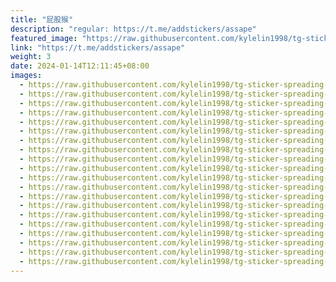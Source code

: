 ```yaml
---
title: "屁股猴"
description: "regular: https://t.me/addstickers/assape"
featured_image: "https://raw.githubusercontent.com/kylelin1998/tg-sticker-spreading-worldwide-images/main/img/9eb2019f-5a39-406c-b710-d0ab33e0bb1d.jpg"
link: "https://t.me/addstickers/assape"
weight: 3
date: 2024-01-14T12:11:45+08:00
images:
  - https://raw.githubusercontent.com/kylelin1998/tg-sticker-spreading-worldwide-images/main/img/9eb2019f-5a39-406c-b710-d0ab33e0bb1d.jpg
  - https://raw.githubusercontent.com/kylelin1998/tg-sticker-spreading-worldwide-images/main/img/c7c01b33-6d7e-4533-ac35-80cb6efff65f.jpg
  - https://raw.githubusercontent.com/kylelin1998/tg-sticker-spreading-worldwide-images/main/img/2d8fb7b4-e6f8-4005-88fc-c7e52d476b48.jpg
  - https://raw.githubusercontent.com/kylelin1998/tg-sticker-spreading-worldwide-images/main/img/6320959b-1729-4068-8d4a-e94fc6fb4f74.jpg
  - https://raw.githubusercontent.com/kylelin1998/tg-sticker-spreading-worldwide-images/main/img/c7c08cca-e55e-41dc-890c-f3f4fe737a50.jpg
  - https://raw.githubusercontent.com/kylelin1998/tg-sticker-spreading-worldwide-images/main/img/26a4e102-7cd5-4191-bb3b-a811bfb704d7.jpg
  - https://raw.githubusercontent.com/kylelin1998/tg-sticker-spreading-worldwide-images/main/img/c20461ca-f80a-492c-87f7-4a712af2ccf3.jpg
  - https://raw.githubusercontent.com/kylelin1998/tg-sticker-spreading-worldwide-images/main/img/aeeee250-73f6-43bd-b6a5-62db50a54182.jpg
  - https://raw.githubusercontent.com/kylelin1998/tg-sticker-spreading-worldwide-images/main/img/68f1af10-5483-4c84-8a05-23f9ac492e5f.jpg
  - https://raw.githubusercontent.com/kylelin1998/tg-sticker-spreading-worldwide-images/main/img/70322609-5d64-4724-8599-d5296aac2402.jpg
  - https://raw.githubusercontent.com/kylelin1998/tg-sticker-spreading-worldwide-images/main/img/38eb5d86-248c-4ea4-8ce4-36c32bbc8592.jpg
  - https://raw.githubusercontent.com/kylelin1998/tg-sticker-spreading-worldwide-images/main/img/8af7e517-6cbe-446a-94b9-214194483245.jpg
  - https://raw.githubusercontent.com/kylelin1998/tg-sticker-spreading-worldwide-images/main/img/fb0b0947-f0b5-4cde-82de-00b62edc09ee.jpg
  - https://raw.githubusercontent.com/kylelin1998/tg-sticker-spreading-worldwide-images/main/img/1999a053-05e8-464c-ba0c-c669af44b8b3.jpg
  - https://raw.githubusercontent.com/kylelin1998/tg-sticker-spreading-worldwide-images/main/img/139c70e0-0942-46e2-8312-ad9293fcc858.jpg
  - https://raw.githubusercontent.com/kylelin1998/tg-sticker-spreading-worldwide-images/main/img/379f03b6-822d-405c-aaef-d5dc2fda4852.jpg
  - https://raw.githubusercontent.com/kylelin1998/tg-sticker-spreading-worldwide-images/main/img/4e3799a2-0278-4139-84d0-3bf9aec762bf.jpg
  - https://raw.githubusercontent.com/kylelin1998/tg-sticker-spreading-worldwide-images/main/img/416f335f-cffe-4cb1-92f8-c2eff7ce6adc.jpg
  - https://raw.githubusercontent.com/kylelin1998/tg-sticker-spreading-worldwide-images/main/img/997b99eb-274c-42f8-aa3f-61f143b0826c.jpg
  - https://raw.githubusercontent.com/kylelin1998/tg-sticker-spreading-worldwide-images/main/img/86cdb6ea-493a-4894-b554-cba94084a7b2.jpg
---
```

